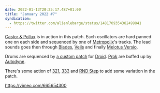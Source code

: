 ```yaml
---
date: 2022-01-13T20:25:17.487+01:00
title: "Jamuary 2022 #7"
syndication:
  - https://twitter.com/alienlebarge/status/1481709354382499841
---
```

[Castor & Pollux](https://winterbloom.com/shop/castor-and-pollux) is in action in this patch. Each oscillators are hard panned one on each side and sequenced by one of [Metropolix](https://intellijel.com/shop/eurorack/metropolix/)'s tracks. The lead sounds goes then through [Blades](https://mutable-instruments.net/modules/blades/), [Veils](https://mutable-instruments.net/modules/veils/) and finally [Melotus Versio](https://noiseengineering.us/products/melotus-versio).

Drums are sequenced by [a custom patch](https://github.com/alienlebarge/droid-32sek) for [Droid](https://shop.dermannmitdermaschine.de/pages/droid-universal-cv-processor). [Prok](https://prok.co.uk/) are buffed up by [Autodyne](https://www.modulargrid.net/e/steady-state-fate-autodyne).

There's some action of [321](https://frap.tools/products/321/), [333](https://frap.tools/products/333/) and [RND Step](https://divkidvideo.com/rnd-step-the-third-divkid-eurorack-module/) to add some variation in the patch.

https://vimeo.com/665654300
